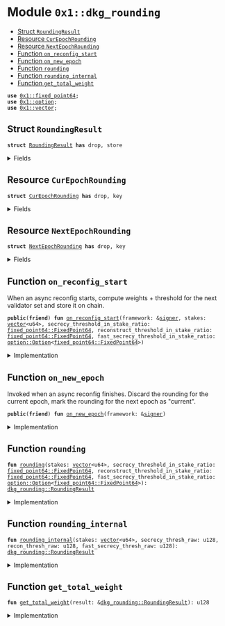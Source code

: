 
<a id="0x1_dkg_rounding"></a>

# Module `0x1::dkg_rounding`



-  [Struct `RoundingResult`](#0x1_dkg_rounding_RoundingResult)
-  [Resource `CurEpochRounding`](#0x1_dkg_rounding_CurEpochRounding)
-  [Resource `NextEpochRounding`](#0x1_dkg_rounding_NextEpochRounding)
-  [Function `on_reconfig_start`](#0x1_dkg_rounding_on_reconfig_start)
-  [Function `on_new_epoch`](#0x1_dkg_rounding_on_new_epoch)
-  [Function `rounding`](#0x1_dkg_rounding_rounding)
-  [Function `rounding_internal`](#0x1_dkg_rounding_rounding_internal)
-  [Function `get_total_weight`](#0x1_dkg_rounding_get_total_weight)


<pre><code><b>use</b> <a href="../../aptos-stdlib/doc/fixed_point64.md#0x1_fixed_point64">0x1::fixed_point64</a>;
<b>use</b> <a href="../../aptos-stdlib/../move-stdlib/doc/option.md#0x1_option">0x1::option</a>;
<b>use</b> <a href="../../aptos-stdlib/../move-stdlib/doc/vector.md#0x1_vector">0x1::vector</a>;
</code></pre>



<a id="0x1_dkg_rounding_RoundingResult"></a>

## Struct `RoundingResult`



<pre><code><b>struct</b> <a href="dkg_rounding.md#0x1_dkg_rounding_RoundingResult">RoundingResult</a> <b>has</b> drop, store
</code></pre>



<details>
<summary>Fields</summary>


<dl>
<dt>
<code>ideal_total_weight: u128</code>
</dt>
<dd>

</dd>
<dt>
<code>weights: <a href="../../aptos-stdlib/../move-stdlib/doc/vector.md#0x1_vector">vector</a>&lt;u64&gt;</code>
</dt>
<dd>

</dd>
<dt>
<code>reconstruct_threshold_default_path: u128</code>
</dt>
<dd>

</dd>
<dt>
<code>reconstruct_threshold_fast_path: <a href="../../aptos-stdlib/../move-stdlib/doc/option.md#0x1_option_Option">option::Option</a>&lt;u128&gt;</code>
</dt>
<dd>

</dd>
</dl>


</details>

<a id="0x1_dkg_rounding_CurEpochRounding"></a>

## Resource `CurEpochRounding`



<pre><code><b>struct</b> <a href="dkg_rounding.md#0x1_dkg_rounding_CurEpochRounding">CurEpochRounding</a> <b>has</b> drop, key
</code></pre>



<details>
<summary>Fields</summary>


<dl>
<dt>
<code>rounding: <a href="dkg_rounding.md#0x1_dkg_rounding_RoundingResult">dkg_rounding::RoundingResult</a></code>
</dt>
<dd>

</dd>
</dl>


</details>

<a id="0x1_dkg_rounding_NextEpochRounding"></a>

## Resource `NextEpochRounding`



<pre><code><b>struct</b> <a href="dkg_rounding.md#0x1_dkg_rounding_NextEpochRounding">NextEpochRounding</a> <b>has</b> drop, key
</code></pre>



<details>
<summary>Fields</summary>


<dl>
<dt>
<code>rounding: <a href="dkg_rounding.md#0x1_dkg_rounding_RoundingResult">dkg_rounding::RoundingResult</a></code>
</dt>
<dd>

</dd>
</dl>


</details>

<a id="0x1_dkg_rounding_on_reconfig_start"></a>

## Function `on_reconfig_start`

When an async reconfig starts,
compute weights + threshold for the next validator set and store it on chain.


<pre><code><b>public</b>(<b>friend</b>) <b>fun</b> <a href="dkg_rounding.md#0x1_dkg_rounding_on_reconfig_start">on_reconfig_start</a>(framework: &<a href="../../aptos-stdlib/../move-stdlib/doc/signer.md#0x1_signer">signer</a>, stakes: <a href="../../aptos-stdlib/../move-stdlib/doc/vector.md#0x1_vector">vector</a>&lt;u64&gt;, secrecy_threshold_in_stake_ratio: <a href="../../aptos-stdlib/doc/fixed_point64.md#0x1_fixed_point64_FixedPoint64">fixed_point64::FixedPoint64</a>, reconstruct_threshold_in_stake_ratio: <a href="../../aptos-stdlib/doc/fixed_point64.md#0x1_fixed_point64_FixedPoint64">fixed_point64::FixedPoint64</a>, fast_secrecy_threshold_in_stake_ratio: <a href="../../aptos-stdlib/../move-stdlib/doc/option.md#0x1_option_Option">option::Option</a>&lt;<a href="../../aptos-stdlib/doc/fixed_point64.md#0x1_fixed_point64_FixedPoint64">fixed_point64::FixedPoint64</a>&gt;)
</code></pre>



<details>
<summary>Implementation</summary>


<pre><code><b>public</b>(<b>friend</b>) <b>fun</b> <a href="dkg_rounding.md#0x1_dkg_rounding_on_reconfig_start">on_reconfig_start</a>(
    framework: &<a href="../../aptos-stdlib/../move-stdlib/doc/signer.md#0x1_signer">signer</a>,
    stakes: <a href="../../aptos-stdlib/../move-stdlib/doc/vector.md#0x1_vector">vector</a>&lt;u64&gt;,
    secrecy_threshold_in_stake_ratio: FixedPoint64,
    reconstruct_threshold_in_stake_ratio: FixedPoint64,
    fast_secrecy_threshold_in_stake_ratio: Option&lt;FixedPoint64&gt;,
) <b>acquires</b> <a href="dkg_rounding.md#0x1_dkg_rounding_NextEpochRounding">NextEpochRounding</a> {
    <b>let</b> rounding = <a href="dkg_rounding.md#0x1_dkg_rounding_rounding">rounding</a>(stakes, secrecy_threshold_in_stake_ratio, reconstruct_threshold_in_stake_ratio, fast_secrecy_threshold_in_stake_ratio);
    <b>if</b> (<b>exists</b>&lt;<a href="dkg_rounding.md#0x1_dkg_rounding_NextEpochRounding">NextEpochRounding</a>&gt;(@aptos_framework)) {
        <b>move_from</b>&lt;<a href="dkg_rounding.md#0x1_dkg_rounding_NextEpochRounding">NextEpochRounding</a>&gt;(@aptos_framework);
    };
    <b>move_to</b>(framework, <a href="dkg_rounding.md#0x1_dkg_rounding_NextEpochRounding">NextEpochRounding</a> { rounding });
}
</code></pre>



</details>

<a id="0x1_dkg_rounding_on_new_epoch"></a>

## Function `on_new_epoch`

Invoked when an async reconfig finishes.
Discard the rounding for the current epoch, mark the rounding for the next epoch as "current".


<pre><code><b>public</b>(<b>friend</b>) <b>fun</b> <a href="dkg_rounding.md#0x1_dkg_rounding_on_new_epoch">on_new_epoch</a>(framework: &<a href="../../aptos-stdlib/../move-stdlib/doc/signer.md#0x1_signer">signer</a>)
</code></pre>



<details>
<summary>Implementation</summary>


<pre><code><b>public</b>(<b>friend</b>) <b>fun</b> <a href="dkg_rounding.md#0x1_dkg_rounding_on_new_epoch">on_new_epoch</a>(framework: &<a href="../../aptos-stdlib/../move-stdlib/doc/signer.md#0x1_signer">signer</a>) <b>acquires</b> <a href="dkg_rounding.md#0x1_dkg_rounding_CurEpochRounding">CurEpochRounding</a>, <a href="dkg_rounding.md#0x1_dkg_rounding_NextEpochRounding">NextEpochRounding</a> {
    <b>if</b> (<b>exists</b>&lt;<a href="dkg_rounding.md#0x1_dkg_rounding_CurEpochRounding">CurEpochRounding</a>&gt;(@aptos_framework)) {
        <b>move_from</b>&lt;<a href="dkg_rounding.md#0x1_dkg_rounding_CurEpochRounding">CurEpochRounding</a>&gt;(@aptos_framework);
    };
    <b>if</b> (<b>exists</b>&lt;<a href="dkg_rounding.md#0x1_dkg_rounding_NextEpochRounding">NextEpochRounding</a>&gt;(@aptos_framework)) {
        <b>let</b> <a href="dkg_rounding.md#0x1_dkg_rounding_NextEpochRounding">NextEpochRounding</a> { rounding} = <b>move_from</b>&lt;<a href="dkg_rounding.md#0x1_dkg_rounding_NextEpochRounding">NextEpochRounding</a>&gt;(@aptos_framework);
        <b>move_to</b>(framework, <a href="dkg_rounding.md#0x1_dkg_rounding_CurEpochRounding">CurEpochRounding</a> { rounding })
    }
}
</code></pre>



</details>

<a id="0x1_dkg_rounding_rounding"></a>

## Function `rounding`



<pre><code><b>fun</b> <a href="dkg_rounding.md#0x1_dkg_rounding_rounding">rounding</a>(stakes: <a href="../../aptos-stdlib/../move-stdlib/doc/vector.md#0x1_vector">vector</a>&lt;u64&gt;, secrecy_threshold_in_stake_ratio: <a href="../../aptos-stdlib/doc/fixed_point64.md#0x1_fixed_point64_FixedPoint64">fixed_point64::FixedPoint64</a>, reconstruct_threshold_in_stake_ratio: <a href="../../aptos-stdlib/doc/fixed_point64.md#0x1_fixed_point64_FixedPoint64">fixed_point64::FixedPoint64</a>, fast_secrecy_threshold_in_stake_ratio: <a href="../../aptos-stdlib/../move-stdlib/doc/option.md#0x1_option_Option">option::Option</a>&lt;<a href="../../aptos-stdlib/doc/fixed_point64.md#0x1_fixed_point64_FixedPoint64">fixed_point64::FixedPoint64</a>&gt;): <a href="dkg_rounding.md#0x1_dkg_rounding_RoundingResult">dkg_rounding::RoundingResult</a>
</code></pre>



<details>
<summary>Implementation</summary>


<pre><code><b>fun</b> <a href="dkg_rounding.md#0x1_dkg_rounding_rounding">rounding</a>(
    stakes: <a href="../../aptos-stdlib/../move-stdlib/doc/vector.md#0x1_vector">vector</a>&lt;u64&gt;,
    secrecy_threshold_in_stake_ratio: FixedPoint64,
    reconstruct_threshold_in_stake_ratio: FixedPoint64,
    fast_secrecy_threshold_in_stake_ratio: Option&lt;FixedPoint64&gt;,
): <a href="dkg_rounding.md#0x1_dkg_rounding_RoundingResult">RoundingResult</a> {
    <b>let</b> fast_secrecy_thresh_raw = <b>if</b> (<a href="../../aptos-stdlib/../move-stdlib/doc/option.md#0x1_option_is_some">option::is_some</a>(&fast_secrecy_threshold_in_stake_ratio)) {
        <a href="../../aptos-stdlib/doc/fixed_point64.md#0x1_fixed_point64_get_raw_value">fixed_point64::get_raw_value</a>(<a href="../../aptos-stdlib/../move-stdlib/doc/option.md#0x1_option_extract">option::extract</a>(&<b>mut</b> fast_secrecy_threshold_in_stake_ratio))
    } <b>else</b> {
        0
    };
    <a href="dkg_rounding.md#0x1_dkg_rounding_rounding_internal">rounding_internal</a>(
        stakes,
        <a href="../../aptos-stdlib/doc/fixed_point64.md#0x1_fixed_point64_get_raw_value">fixed_point64::get_raw_value</a>(secrecy_threshold_in_stake_ratio),
        <a href="../../aptos-stdlib/doc/fixed_point64.md#0x1_fixed_point64_get_raw_value">fixed_point64::get_raw_value</a>(reconstruct_threshold_in_stake_ratio),
        fast_secrecy_thresh_raw,
    )
}
</code></pre>



</details>

<a id="0x1_dkg_rounding_rounding_internal"></a>

## Function `rounding_internal`



<pre><code><b>fun</b> <a href="dkg_rounding.md#0x1_dkg_rounding_rounding_internal">rounding_internal</a>(stakes: <a href="../../aptos-stdlib/../move-stdlib/doc/vector.md#0x1_vector">vector</a>&lt;u64&gt;, secrecy_thresh_raw: u128, recon_thresh_raw: u128, fast_secrecy_thresh_raw: u128): <a href="dkg_rounding.md#0x1_dkg_rounding_RoundingResult">dkg_rounding::RoundingResult</a>
</code></pre>



<details>
<summary>Implementation</summary>


<pre><code><b>native</b> <b>fun</b> <a href="dkg_rounding.md#0x1_dkg_rounding_rounding_internal">rounding_internal</a>(
    stakes: <a href="../../aptos-stdlib/../move-stdlib/doc/vector.md#0x1_vector">vector</a>&lt;u64&gt;,
    secrecy_thresh_raw: u128,
    recon_thresh_raw: u128,
    fast_secrecy_thresh_raw: u128,
): <a href="dkg_rounding.md#0x1_dkg_rounding_RoundingResult">RoundingResult</a>;
</code></pre>



</details>

<a id="0x1_dkg_rounding_get_total_weight"></a>

## Function `get_total_weight`



<pre><code><b>fun</b> <a href="dkg_rounding.md#0x1_dkg_rounding_get_total_weight">get_total_weight</a>(result: &<a href="dkg_rounding.md#0x1_dkg_rounding_RoundingResult">dkg_rounding::RoundingResult</a>): u128
</code></pre>



<details>
<summary>Implementation</summary>


<pre><code><b>fun</b> <a href="dkg_rounding.md#0x1_dkg_rounding_get_total_weight">get_total_weight</a>(result: &<a href="dkg_rounding.md#0x1_dkg_rounding_RoundingResult">RoundingResult</a>): u128 {
    <b>let</b> ret = 0;
    <a href="../../aptos-stdlib/../move-stdlib/doc/vector.md#0x1_vector_for_each">vector::for_each</a>(result.weights, |weight|{
        ret = ret + (weight <b>as</b> u128);
    });
    ret
}
</code></pre>



</details>


[move-book]: https://aptos.dev/move/book/SUMMARY
